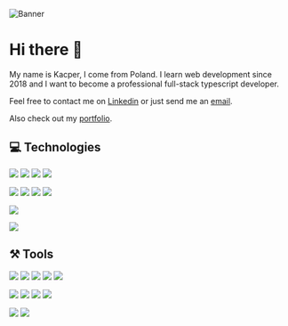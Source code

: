![Banner](../assets/banner.png?raw=true)

# Hi there 👋
My name is Kacper, I come from Poland. I learn web development since 2018 and I want to become a professional full-stack typescript developer.

Feel free to contact me on [Linkedin](https://www.linkedin.com/in/kacper-witas-3a70a617b/) or just send me an [email](mailto:kacper0witas@gmail.com).

Also check out my [portfolio](https://nemmtor.github.io).

## 💻 Technologies

![](https://img.shields.io/badge/HTML5-informational?style=flat&logo=HTML5&logoColor=white&color=555555) ![](https://img.shields.io/badge/CSS3/Sass-informational?style=flat&logo=CSS3&logoColor=white&color=555555) ![](https://img.shields.io/badge/JavaScript-informational?style=flat&logo=JavaScript&logoColor=white&color=555555) ![](https://img.shields.io/badge/PHP-informational?style=flat&logo=PHP&logoColor=white&color=555555) 

![](https://img.shields.io/badge/TypeScript-informational?style=flat&logo=TypeScript&logoColor=white&color=555555) ![](https://img.shields.io/badge/React-informational?style=flat&logo=React&logoColor=white&color=555555) ![](https://img.shields.io/badge/Node.js-informational?style=flat&logo=Node.js&logoColor=white&color=555555) ![](https://img.shields.io/badge/Express-informational?style=flat&logo=Node.js&logoColor=white&color=555555) 

![](https://img.shields.io/badge/Python-informational?style=flat&logo=Python&logoColor=white&color=555555)

![](https://img.shields.io/badge/WordPress-informational?style=flat&logo=WordPress&logoColor=white&color=555555)

## ⚒ Tools

![](https://img.shields.io/badge/OS-Linux-informational?style=flat&logo=Linux&logoColor=white&color=2bbc8a) ![](https://img.shields.io/badge/IDE-VSCode-informational?style=flat&logo=Visual-Studio-Code&logoColor=white&color=2bbc8a) ![](https://img.shields.io/badge/Graphics-Gimp-informational?style=flat&logo=GIMP&logoColor=white&color=2bbc8a) ![](https://img.shields.io/badge/Design-Figma-informational?style=flat&logo=Figma&logoColor=white&color=2bbc8a) ![](https://img.shields.io/badge/Planning-Trello-informational?style=flat&logo=Trello&logoColor=white&color=2bbc8a)

![](https://img.shields.io/badge/PackageManager-NPM-informational?style=flat&logo=NPM&logoColor=white&color=2bbc8a) ![](https://img.shields.io/badge/PackageManager-Yarn-informational?style=flat&logo=yarn&logoColor=white&color=2bbc8a) ![](https://img.shields.io/badge/Bundler-Webpack-informational?style=flat&logo=Webpack&logoColor=white&color=2bbc8a) ![](https://img.shields.io/badge/VersionControl-Git-informational?style=flat&logo=Git&logoColor=white&color=2bbc8a)

![](https://img.shields.io/badge/Linter-ESLint-informational?style=flat&logo=ESLint&logoColor=white&color=2bbc8a) ![](https://img.shields.io/badge/Formatter-Prettier-informational?style=flat&logo=Prettier&logoColor=white&color=2bbc8a)

